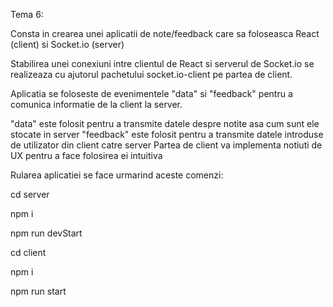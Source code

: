 Tema 6:

Consta in crearea unei aplicatii de note/feedback care sa foloseasca React (client) si Socket.io (server)

Stabilirea unei conexiuni intre clientul de React si serverul de Socket.io se realizeaza cu ajutorul pachetului socket.io-client pe partea de client.

Aplicatia se foloseste de evenimentele "data" si "feedback" pentru a comunica informatie de la client la server.

"data" este folosit pentru a transmite datele despre notite asa cum sunt ele stocate in server
"feedback" este folosit pentru a transmite datele introduse de utilizator din client catre server
Partea de client va implementa notiuti de UX pentru a face folosirea ei intuitiva

Rularea aplicatiei se face urmarind aceste comenzi:

cd server

npm i

npm run devStart

cd client

npm i

npm run start